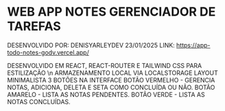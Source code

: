 # WEB APP NOTES GERENCIADOR DE TAREFAS

DESENVOLVIDO POR: DENISYARLEYDEV 23/01/2025
LINK: https://app-todo-notes-godv.vercel.app/

DESENVOLVIDO EM REACT, REACT-ROUTER E TAILWIND CSS PARA ESTILIZAÇÃO \n
ARMAZENAMENTO LOCAL VIA LOCALSTORAGE
LAYOUT MINIMALISTA 3 BOTÕES NA INTERFACE
BOTÃO VERMELHO - GERENCIA NOTAS, ADICIONA, DELETA E SETA COMO CONCLUÍDA OU NÃO.
BOTÃO AMARELO - LISTA AS NOTAS PENDENTES.
BOTÃO VERDE - LISTA AS NOTAS CONCLUÍDAS.

